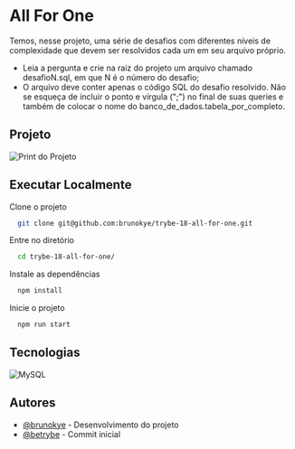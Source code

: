 # All For One

Temos, nesse projeto, uma série de desafios com diferentes níveis de complexidade que devem ser resolvidos cada um em seu arquivo próprio.

- Leia a pergunta e crie na raiz do projeto um arquivo chamado desafioN.sql, em que N é o número do desafio;
- O arquivo deve conter apenas o código SQL do desafio resolvido. Não se esqueça de incluir o ponto e vírgula (";") no final de suas queries e também de colocar o nome do banco_de_dados.tabela_por_completo.

## Projeto

![Print do Projeto](https://i.imgur.com/rRPxIvS.png)

## Executar Localmente

Clone o projeto 

```bash
  git clone git@github.com:brunokye/trybe-18-all-for-one.git
```

Entre no diretório

```bash
  cd trybe-18-all-for-one/
```

Instale as dependências

```bash
  npm install
```

Inicie o projeto

```bash
  npm run start
```

## Tecnologias

![MySQL](https://img.shields.io/badge/mysql-%2300f.svg?style=for-the-badge&logo=mysql&logoColor=white)

## Autores

- [@brunokye](https://github.com/brunokye) - Desenvolvimento do projeto
- [@betrybe](https://github.com/betrybe) - Commit inicial
